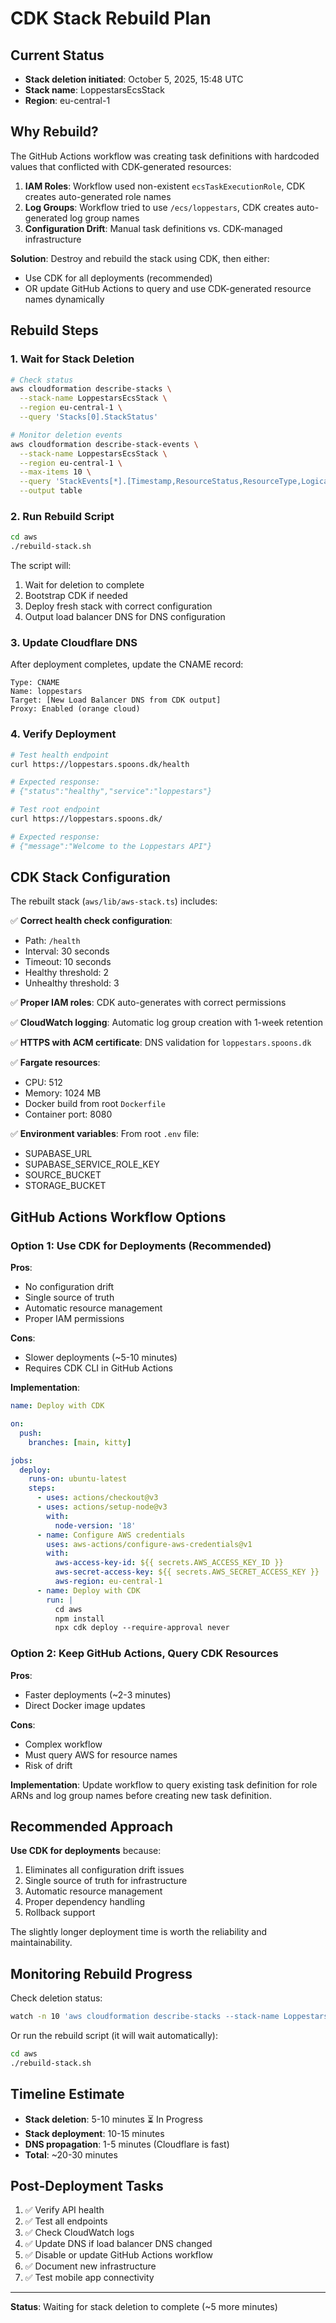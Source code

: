 # CDK Stack Rebuild Plan

## Current Status
- **Stack deletion initiated**: October 5, 2025, 15:48 UTC
- **Stack name**: LoppestarsEcsStack
- **Region**: eu-central-1

## Why Rebuild?

The GitHub Actions workflow was creating task definitions with hardcoded values that conflicted with CDK-generated resources:

1. **IAM Roles**: Workflow used non-existent `ecsTaskExecutionRole`, CDK creates auto-generated role names
2. **Log Groups**: Workflow tried to use `/ecs/loppestars`, CDK creates auto-generated log group names
3. **Configuration Drift**: Manual task definitions vs. CDK-managed infrastructure

**Solution**: Destroy and rebuild the stack using CDK, then either:
- Use CDK for all deployments (recommended)
- OR update GitHub Actions to query and use CDK-generated resource names dynamically

## Rebuild Steps

### 1. Wait for Stack Deletion
```bash
# Check status
aws cloudformation describe-stacks \
  --stack-name LoppestarsEcsStack \
  --region eu-central-1 \
  --query 'Stacks[0].StackStatus'

# Monitor deletion events
aws cloudformation describe-stack-events \
  --stack-name LoppestarsEcsStack \
  --region eu-central-1 \
  --max-items 10 \
  --query 'StackEvents[*].[Timestamp,ResourceStatus,ResourceType,LogicalResourceId]' \
  --output table
```

### 2. Run Rebuild Script
```bash
cd aws
./rebuild-stack.sh
```

The script will:
1. Wait for deletion to complete
2. Bootstrap CDK if needed
3. Deploy fresh stack with correct configuration
4. Output load balancer DNS for DNS configuration

### 3. Update Cloudflare DNS

After deployment completes, update the CNAME record:
```
Type: CNAME
Name: loppestars
Target: [New Load Balancer DNS from CDK output]
Proxy: Enabled (orange cloud)
```

### 4. Verify Deployment

```bash
# Test health endpoint
curl https://loppestars.spoons.dk/health

# Expected response:
# {"status":"healthy","service":"loppestars"}

# Test root endpoint
curl https://loppestars.spoons.dk/

# Expected response:
# {"message":"Welcome to the Loppestars API"}
```

## CDK Stack Configuration

The rebuilt stack (`aws/lib/aws-stack.ts`) includes:

✅ **Correct health check configuration**:
- Path: `/health`
- Interval: 30 seconds
- Timeout: 10 seconds
- Healthy threshold: 2
- Unhealthy threshold: 3

✅ **Proper IAM roles**: CDK auto-generates with correct permissions

✅ **CloudWatch logging**: Automatic log group creation with 1-week retention

✅ **HTTPS with ACM certificate**: DNS validation for `loppestars.spoons.dk`

✅ **Fargate resources**:
- CPU: 512
- Memory: 1024 MB
- Docker build from root `Dockerfile`
- Container port: 8080

✅ **Environment variables**: From root `.env` file:
- SUPABASE_URL
- SUPABASE_SERVICE_ROLE_KEY
- SOURCE_BUCKET
- STORAGE_BUCKET

## GitHub Actions Workflow Options

### Option 1: Use CDK for Deployments (Recommended)

**Pros**:
- No configuration drift
- Single source of truth
- Automatic resource management
- Proper IAM permissions

**Cons**:
- Slower deployments (~5-10 minutes)
- Requires CDK CLI in GitHub Actions

**Implementation**:
```yaml
name: Deploy with CDK

on:
  push:
    branches: [main, kitty]

jobs:
  deploy:
    runs-on: ubuntu-latest
    steps:
      - uses: actions/checkout@v3
      - uses: actions/setup-node@v3
        with:
          node-version: '18'
      - name: Configure AWS credentials
        uses: aws-actions/configure-aws-credentials@v1
        with:
          aws-access-key-id: ${{ secrets.AWS_ACCESS_KEY_ID }}
          aws-secret-access-key: ${{ secrets.AWS_SECRET_ACCESS_KEY }}
          aws-region: eu-central-1
      - name: Deploy with CDK
        run: |
          cd aws
          npm install
          npx cdk deploy --require-approval never
```

### Option 2: Keep GitHub Actions, Query CDK Resources

**Pros**:
- Faster deployments (~2-3 minutes)
- Direct Docker image updates

**Cons**:
- Complex workflow
- Must query AWS for resource names
- Risk of drift

**Implementation**: Update workflow to query existing task definition for role ARNs and log group names before creating new task definition.

## Recommended Approach

**Use CDK for deployments** because:
1. Eliminates all configuration drift issues
2. Single source of truth for infrastructure
3. Automatic resource management
4. Proper dependency handling
5. Rollback support

The slightly longer deployment time is worth the reliability and maintainability.

## Monitoring Rebuild Progress

Check deletion status:
```bash
watch -n 10 'aws cloudformation describe-stacks --stack-name LoppestarsEcsStack --region eu-central-1 --query "Stacks[0].StackStatus" 2>&1'
```

Or run the rebuild script (it will wait automatically):
```bash
cd aws
./rebuild-stack.sh
```

## Timeline Estimate

- **Stack deletion**: 5-10 minutes ⏳ In Progress
- **Stack deployment**: 10-15 minutes
- **DNS propagation**: 1-5 minutes (Cloudflare is fast)
- **Total**: ~20-30 minutes

## Post-Deployment Tasks

1. ✅ Verify API health
2. ✅ Test all endpoints
3. ✅ Check CloudWatch logs
4. ✅ Update DNS if load balancer DNS changed
5. ✅ Disable or update GitHub Actions workflow
6. ✅ Document new infrastructure
7. ✅ Test mobile app connectivity

---

**Status**: Waiting for stack deletion to complete (~5 more minutes)
